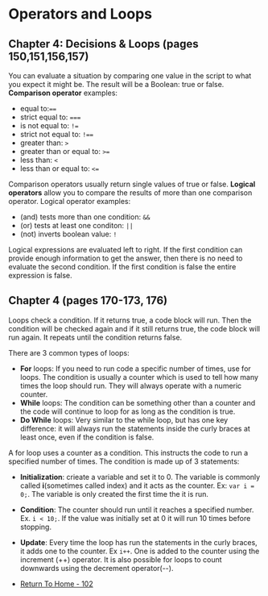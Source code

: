 # Operators and Loops


## Chapter 4: Decisions & Loops (pages 150,151,156,157)
You can  evaluate a situation by comparing one value in the script to what you expect it might be. The result will be a Boolean: true or false. **Comparison operator** examples:
- equal to:`==`
- strict equal to: `===`
- is not equal to: `!=`
- strict not equal to: `!==`
- greater than: `>`
- greater than or equal to: `>=`
- less than: `<`
- less than or equal to: `<=`

Comparison operators usually return single values of true or false. **Logical operators** allow you to compare the results of more than one comparison operator. Logical operator examples:
- (and) tests more than one condition: `&&`
- (or) tests at least one conditon: `||`
- (not) inverts boolean value: `!`

Logical expressions are evaluated left to right. If the first condition can provide enough information to get the answer, then there is no need to evaluate the second condition. If the first condition is false the entire expression is false.


## Chapter 4 (pages 170-173, 176)
Loops check a condition. If it returns true, a code block will run. Then the condition will be checked again and if it still returns true, the code block will run again. It repeats until the condition returns false.

There are 3 common types of loops:
- **For** loops: If you need to run code a specific number of times, use for loops. The condition is usually a counter which is used to tell how many times the loop should run.  They will always operate with a numeric counter.
- **While** loops: The condition can be something other than a counter and the code will continue to loop for as long as the condition is true.
- **Do While** loops: Very similar to the while loop, but has one key difference: it will always run the statements inside the curly braces at least once, even if the condition is false. 
 
 A for loop uses a counter as a condition. This instructs the code to run a specified number of times. The condition is made up of 3 statements:
 - **Initialization**: crieate a variable and set it to 0. The variable is commonly called **i**(sometimes called index) and it acts as the counter. Ex: `var i = 0;`. The variable is only created the first time the it is run.
 - **Condition**: The counter should run until it reaches a specified number. Ex. `i < 10;`. If the value was initially set at 0 it will run 10 times before stopping. 
 - **Update**: Every time the loop has run the statements in the curly braces, it adds one to the counter. Ex `i++`. One is added to the counter using the increment (++) operator. It is also possible for loops to count downwards using the decrement operator(--).



- [Return To Home - 102](/README.md)
